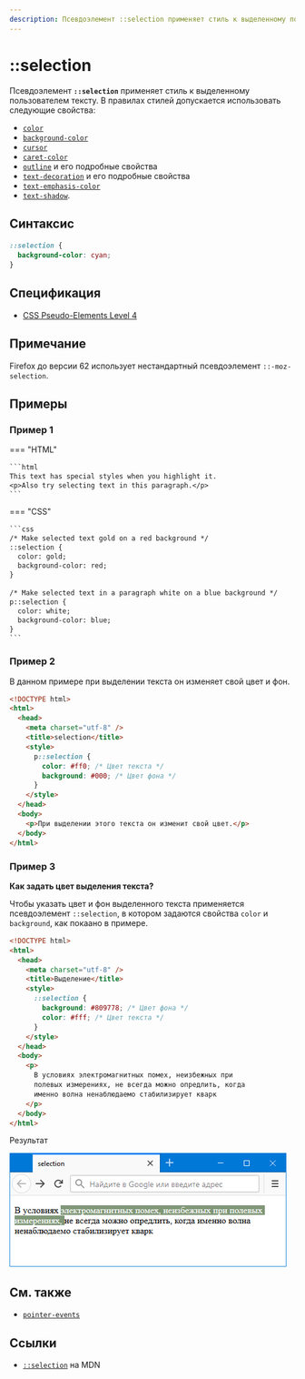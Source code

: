 ```yaml
---
description: Псевдоэлемент ::selection применяет стиль к выделенному пользователем тексту
---
```


# ::selection

Псевдоэлемент **`::selection`** применяет стиль к выделенному пользователем тексту. В правилах стилей допускается использовать следующие свойства:

- [`color`](color.md)
- [`background-color`](background-color.md)
- [`cursor`](cursor.md)
- [`caret-color`](caret-color.md)
- [`outline`](outline.md) и его подробные свойства
- [`text-decoration`](text-decoration.md) и его подробные свойства
- [`text-emphasis-color`](text-emphasis-color.md)
- [`text-shadow`](text-shadow.md).

## Синтаксис

```css
::selection {
  background-color: cyan;
}
```

## Спецификация

- [CSS Pseudo-Elements Level 4](https://drafts.csswg.org/css-pseudo-4/#selectordef-selection)

## Примечание

Firefox до версии 62 использует нестандартный псевдоэлемент `::-moz-selection`.

## Примеры

### Пример 1

=== "HTML"

    ```html
    This text has special styles when you highlight it.
    <p>Also try selecting text in this paragraph.</p>
    ```

=== "CSS"

    ```css
    /* Make selected text gold on a red background */
    ::selection {
      color: gold;
      background-color: red;
    }

    /* Make selected text in a paragraph white on a blue background */
    p::selection {
      color: white;
      background-color: blue;
    }
    ```

### Пример 2

В данном примере при выделении текста он изменяет свой цвет и фон.

```html
<!DOCTYPE html>
<html>
  <head>
    <meta charset="utf-8" />
    <title>selection</title>
    <style>
      p::selection {
        color: #ff0; /* Цвет текста */
        background: #000; /* Цвет фона */
      }
    </style>
  </head>
  <body>
    <p>При выделении этого текста он изменит свой цвет.</p>
  </body>
</html>
```

### Пример 3

**Как задать цвет выделения текста?**

Чтобы указать цвет и фон выделенного текста применяется псевдоэлемент `::selection`, в котором задаются свойства `color` и `background`, как покаано в примере.

```html
<!DOCTYPE html>
<html>
  <head>
    <meta charset="utf-8" />
    <title>Выделение</title>
    <style>
      ::selection {
        background: #809778; /* Цвет фона */
        color: #fff; /* Цвет текста */
      }
    </style>
  </head>
  <body>
    <p>
      В условиях электромагнитных помех, неизбежных при
      полевых измерениях, не всегда можно опредлить, когда
      именно волна ненаблюдаемо стабилизирует кварк
    </p>
  </body>
</html>
```

Результат

![Цвет и фон выделенного текста](text-selection.png)

## См. также

- [`pointer-events`](pointer-events.md)

## Ссылки

- [`::selection`](https://developer.mozilla.org/en-US/docs/Web/CSS/::selection) на MDN
